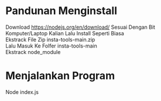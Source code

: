 # Pandunan Menginstall 
Download https://nodejs.org/en/download/ Sesuai Dengan Bit Komputer/Laptop Kalian Lalu Install Seperti Biasa </br>
Ekstrack File Zip insta-tools-main.zip</br>
Lalu Masuk Ke Folfer insta-tools-main</br>
Ekstrack node_module </br>
# Menjalankan Program 
Node index.js </br>

